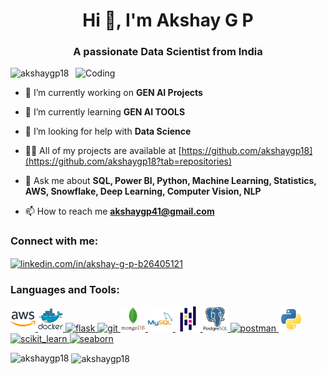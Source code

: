 <h1 align="center">Hi 👋, I'm Akshay G P</h1>
<h3 align="center">A passionate Data Scientist from India</h3>
<img align="right" alt="Coding" width="400" src="https://c1.wallpaperflare.com/preview/189/701/236/question-mark-hacker-attack-mask.jpg">

<p align="left"> <img src="https://komarev.com/ghpvc/?username=akshaygp18&label=Profile%20views&color=0e75b6&style=flat" alt="akshaygp18" /> </p>

- 🔭 I’m currently working on **GEN AI Projects**

- 🌱 I’m currently learning **GEN AI TOOLS**

- 🤝 I’m looking for help with **Data Science**

- 👨‍💻 All of my projects are available at [https://github.com/akshaygp18](https://github.com/akshaygp18?tab=repositories)

- 💬 Ask me about **SQL, Power BI, Python, Machine Learning, Statistics, AWS, Snowflake, Deep Learning, Computer Vision, NLP**

- 📫 How to reach me **akshaygp41@gmail.com**

<h3 align="left">Connect with me:</h3>
<p align="left">
<a href="https://linkedin.com/in/akshay-g-p-b26405121" target="blank"><img align="center" src="https://raw.githubusercontent.com/rahuldkjain/github-profile-readme-generator/master/src/images/icons/Social/linked-in-alt.svg" alt="linkedin.com/in/akshay-g-p-b26405121" height="30" width="40" /></a>
</p>

<h3 align="left">Languages and Tools:</h3>
<p align="left"> <a href="https://aws.amazon.com" target="_blank" rel="noreferrer"> <img src="https://raw.githubusercontent.com/devicons/devicon/master/icons/amazonwebservices/amazonwebservices-original-wordmark.svg" alt="aws" width="40" height="40"/> </a> <a href="https://www.docker.com/" target="_blank" rel="noreferrer"> <img src="https://raw.githubusercontent.com/devicons/devicon/master/icons/docker/docker-original-wordmark.svg" alt="docker" width="40" height="40"/> </a> <a href="https://flask.palletsprojects.com/" target="_blank" rel="noreferrer"> <img src="https://www.vectorlogo.zone/logos/pocoo_flask/pocoo_flask-icon.svg" alt="flask" width="40" height="40"/> </a> <a href="https://git-scm.com/" target="_blank" rel="noreferrer"> <img src="https://www.vectorlogo.zone/logos/git-scm/git-scm-icon.svg" alt="git" width="40" height="40"/> </a> <a href="https://www.mongodb.com/" target="_blank" rel="noreferrer"> <img src="https://raw.githubusercontent.com/devicons/devicon/master/icons/mongodb/mongodb-original-wordmark.svg" alt="mongodb" width="40" height="40"/> </a> <a href="https://www.mysql.com/" target="_blank" rel="noreferrer"> <img src="https://raw.githubusercontent.com/devicons/devicon/master/icons/mysql/mysql-original-wordmark.svg" alt="mysql" width="40" height="40"/> </a> <a href="https://pandas.pydata.org/" target="_blank" rel="noreferrer"> <img src="https://raw.githubusercontent.com/devicons/devicon/2ae2a900d2f041da66e950e4d48052658d850630/icons/pandas/pandas-original.svg" alt="pandas" width="40" height="40"/> </a> <a href="https://www.postgresql.org" target="_blank" rel="noreferrer"> <img src="https://raw.githubusercontent.com/devicons/devicon/master/icons/postgresql/postgresql-original-wordmark.svg" alt="postgresql" width="40" height="40"/> </a> <a href="https://postman.com" target="_blank" rel="noreferrer"> <img src="https://www.vectorlogo.zone/logos/getpostman/getpostman-icon.svg" alt="postman" width="40" height="40"/> </a> <a href="https://www.python.org" target="_blank" rel="noreferrer"> <img src="https://raw.githubusercontent.com/devicons/devicon/master/icons/python/python-original.svg" alt="python" width="40" height="40"/> </a> <a href="https://scikit-learn.org/" target="_blank" rel="noreferrer"> <img src="https://upload.wikimedia.org/wikipedia/commons/0/05/Scikit_learn_logo_small.svg" alt="scikit_learn" width="40" height="40"/> </a> <a href="https://seaborn.pydata.org/" target="_blank" rel="noreferrer"> <img src="https://seaborn.pydata.org/_images/logo-mark-lightbg.svg" alt="seaborn" width="40" height="40"/> </a> </p>

<p><img align="left" src="https://github-readme-stats.vercel.app/api/top-langs?username=akshaygp18&show_icons=true&locale=en&layout=compact" alt="akshaygp18" /></p>

<p>&nbsp;<img align="center" src="https://github-readme-stats.vercel.app/api?username=akshaygp18&show_icons=true&locale=en" alt="akshaygp18" /></p>
